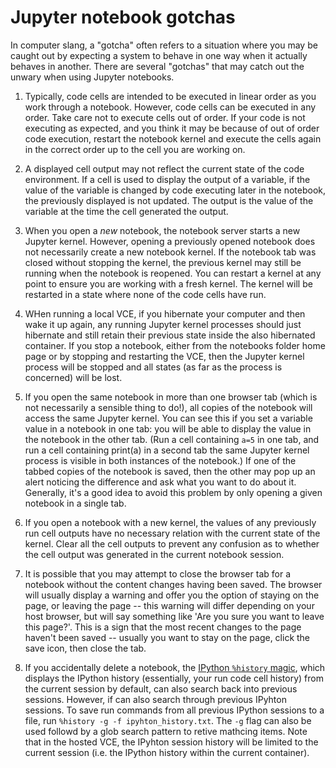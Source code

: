 # Jupyter notebook gotchas

In computer slang, a "gotcha" often refers to a situation where you may be caught out by expecting a system to behave in one way when it actually behaves in another. There are several "gotchas" that may catch out the unwary when using Jupyter notebooks.

1. Typically, code cells are intended to be executed in linear order as you work through a notebook. However, code cells can be executed in any order. Take care not to execute cells out of order. If your code is not executing as expected, and you think it may be because of out of order code execution, restart the notebook kernel and execute the cells again in the correct order up to the cell you are working on.

2. A displayed cell output may not reflect the current state of the code environment. If a cell is used to display the output of a variable, if the value of the variable is changed by code executing later in the notebook, the previously displayed is not updated. The output is the value of the variable at the time the cell generated the output.

3. When you open a *new* notebook, the notebook server starts a new Jupyter kernel. However, opening a previously opened notebook does not necessarily create a new notebook kernel. If the notebook tab was closed without stopping the kernel, the previous kernel may still be running when the notebook is reopened. You can restart a kernel at any point to ensure you are working with a fresh kernel. The kernel will be restarted in a state where none of the code cells have run.

4. WHen running a local VCE, if you hibernate your computer and then wake it up again, any running Jupyter kernel processes should just hibernate and still retain their previous state inside the also hibernated container. If you stop a notebook, either from the notebooks folder home page or by stopping and restarting the VCE, then the Jupyter kernel process will be stopped and all states (as far as the process is concerned) will be lost.

5. If you open the same notebook in more than one browser tab (which is not necessarily a sensible thing to do!), all copies of the notebook will access the same Jupyter kernel. You can see this if you set a variable value in a notebook in one tab: you will be able to display the value in the notebook in the other tab. (Run a cell containing `a=5` in one tab, and run a cell containing print(a) in a second tab the same Jupyter kernel process is visible in both instances of the notebook.) If one of the tabbed copies of the notebook is saved, then the other may pop up an alert noticing the difference and ask what you want to do about it. Generally, it's a good idea to avoid this problem by only opening a given notebook in a single tab.

6. If you open a notebook with a new kernel, the values of any previously run cell outputs have no necessary relation with the current state of the kernel. Clear all the cell outputs to prevent any confusion as to whether the cell output was generated in the current notebook session.

7. It is possible that you may attempt to close the browser tab for a  notebook without the content changes having been saved. The browser     will usually display a warning and offer you the option of staying on the page, or leaving the page -- this warning will differ depending on your host browser, but will say something like 'Are you sure you want to leave this page?'. This is a sign that the most recent changes to the page haven't been saved -- usually you want to stay on the page, click the save icon, then close the tab.

8. If you accidentally delete a notebook, the [IPython `%history` magic](https://ipython.readthedocs.io/en/stable/interactive/magics.html#magic-history), which displays the IPython history (essentially, your run code cell history) from the current session by default, can also search back into previous sessions. However, if can also search through previous IPyhton sessions. To save run commands from all previous IPython sessions to a file, run `%history -g -f ipyhton_history.txt`. The `-g` flag can also be used followd by a glob search pattern to retive mathcing items. Note that in the hosted VCE, the IPyhton session history will be limited to the current session (i.e. the IPython history within the current container).